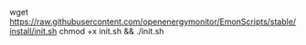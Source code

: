 

wget https://raw.githubusercontent.com/openenergymonitor/EmonScripts/stable/install/init.sh
chmod +x init.sh && ./init.sh
